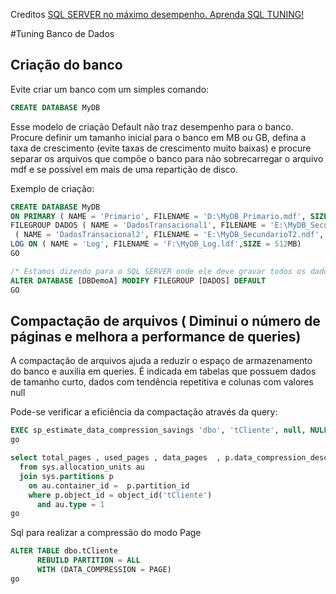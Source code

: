 Creditos [SQL SERVER no máximo desempenho. Aprenda SQL TUNING!](https://www.udemy.com/course/tuning-em-t-sql/)

#Tuning Banco de Dados
## Criação do banco
Evite criar um banco com um simples comando: 
```sql
CREATE DATABASE MyDB
```

Esse modelo de criação Default não traz desempenho para o banco. Procure definir um tamanho inicial para o banco em MB ou GB, defina a taxa de crescimento (evite taxas de crescimento muito baixas) e procure separar os arquivos que compõe o banco para não sobrecarregar o arquivo mdf e se possível em mais de uma repartição de disco.
 
 
Exemplo de criação:
```sql
CREATE DATABASE MyDB
ON PRIMARY ( NAME = 'Primario', FILENAME = 'D:\MyDB_Primario.mdf', SIZE = 64MB), -- FG Primario
FILEGROUP DADOS ( NAME = 'DadosTransacional1', FILENAME = 'E:\MyDB_SecundarioT1.ndf',SIZE = 1024MB),
 ( NAME = 'DadosTransacional2', FILENAME = 'E:\MyDB_SecundarioT2.ndf', SIZE = 1024MB) -- FG com o nome DADOS 
LOG ON ( NAME = 'Log', FILENAME = 'F:\MyDB_Log.ldf',SIZE = 512MB)   
GO

/* Estamos dizendo para o SQL SERVER onde ele deve gravar todos os dados da aplicação. */
ALTER DATABASE [DBDemoA] MODIFY FILEGROUP [DADOS] DEFAULT 
GO
```
## Compactação de arquivos ( Diminui o número de páginas e melhora a performance de queries)
A compactação de arquivos ajuda a reduzir o espaço de armazenamento do banco e auxilia em queries.
É indicada em tabelas que possuem dados de tamanho curto, dados com tendência repetitiva e colunas com valores null

Pode-se verificar a eficiência da compactação através da query:
```sql
EXEC sp_estimate_data_compression_savings 'dbo', 'tCliente', null, NULL, 'PAGE' ;  
go

select total_pages , used_pages , data_pages  , p.data_compression_desc 
  from sys.allocation_units au 
  join sys.partitions p
    on au.container_id =  p.partition_id
	where p.object_id = object_id('tCliente')
	  and au.type = 1
go
```

Sql para realizar a compressão do modo Page
```sql
ALTER TABLE dbo.tCliente
      REBUILD PARTITION = ALL  
	  WITH (DATA_COMPRESSION = PAGE)   
go
```
